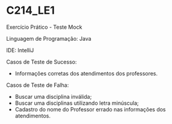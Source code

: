 # C214_LE1
Exercício Prático - Teste Mock

Linguagem de Programação: Java

IDE: IntelliJ

Casos de Teste de Sucesso:
 - Informações corretas dos atendimentos dos professores.
 
Casos de Teste de Falha:
 - Buscar uma disciplina inválida;
 - Buscar uma disciplinas utilizando letra minúscula;
 - Cadastro do nome do Professor errado nas informações dos atendimentos.
